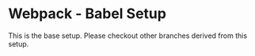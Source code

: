 # Webpack - Babel Setup

This is the base setup.
Please checkout other branches derived from this setup.